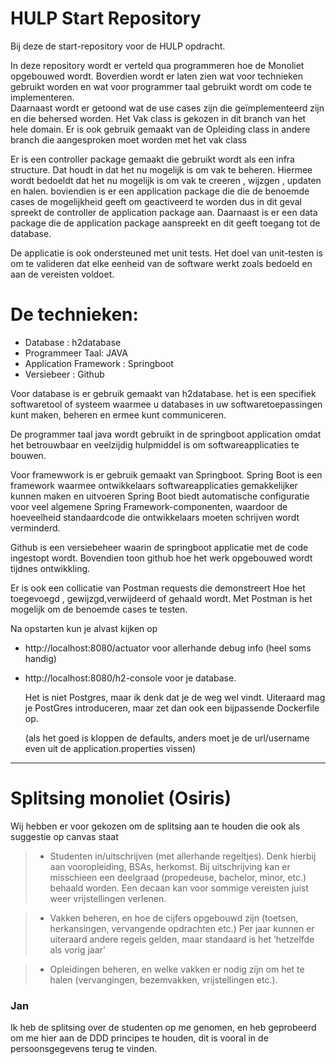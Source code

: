 # HULP Start Repository

Bij deze de start-repository voor de HULP opdracht.

In deze repository wordt er verteld qua programmeren hoe de Monoliet opgebouwed wordt. 
Boverdien wordt er laten zien wat voor technieken gebruikt worden en wat voor programmer taal gebruikt wordt om code te implementeren.  
Daarnaast wordt er getoond wat de use cases zijn die geïmplementeerd zijn en die behersed worden. Het Vak class is gekozen in dit branch 
van het hele domain. Er is ook gebruik gemaakt van de Opleiding class in andere branch die aangesproken moet worden met het vak class

Er is een controller package gemaakt die gebruikt wordt als een infra structure. Dat houdt in dat het nu mogelijk is om vak te beheren.
Hiermee wordt bedoeldt dat het nu mogelijk is om vak te creeren , wijzgen , updaten en halen. boviendien is er een application package die 
die de benoemde cases de mogelijkheid geeft om geactiveerd te worden dus in dit geval spreekt de controller de application package aan.
Daarnaast is er een data package die de application package aanspreekt en dit geeft toegang tot de database.

De applicatie is ook ondersteuned met unit tests. Het doel van unit-testen is om te valideren dat elke eenheid van de software werkt zoals bedoeld en aan de vereisten voldoet.

# De technieken:
* Database : h2database
* Programmeer Taal: JAVA
* Application Framework : Springboot
* Versiebeer : Github

Voor database is er gebruik gemaakt van h2database. het is een specifiek softwaretool of systeem 
waarmee u databases in uw softwaretoepassingen kunt maken, beheren en ermee kunt communiceren. 

De programmer taal java wordt gebruikt in de springboot application omdat het betrouwbaar en veelzijdig hulpmiddel is om softwareapplicaties te bouwen.

Voor framewwork is er gebruik gemaakt van Springboot. Spring Boot is een framework waarmee ontwikkelaars softwareapplicaties gemakkelijker kunnen maken en uitvoeren
Spring Boot biedt automatische configuratie voor veel algemene Spring Framework-componenten,
waardoor de hoeveelheid standaardcode die ontwikkelaars moeten schrijven wordt verminderd. 

Github is een versiebeheer waarin de springboot applicatie met de code ingestopt wordt. Bovendien toon github hoe het werk opgebouwed wordt tijdnes ontwikkling.

Er is ook een collicatie van Postman requests die demonstreert Hoe het toegevoegd , gewijzgd,verwijdeerd of gehaald wordt.
Met Postman is het mogelijk om de benoemde cases te testen.

Na opstarten kun je alvast kijken op

* http://localhost:8080/actuator voor allerhande debug info (heel soms handig)
* http://localhost:8080/h2-console voor je database.
  
  Het is niet Postgres, maar ik denk dat je de weg wel vindt. Uiteraard mag je PostGres introduceren, 
  maar zet dan ook een bijpassende Dockerfile op.

  (als het goed is kloppen de defaults, anders moet je de url/username even uit de application.properties vissen)

---
# Splitsing monoliet (Osiris)
Wij hebben er voor gekozen om de splitsing aan te houden die ook als suggestie op canvas staat

> * Studenten in/uitschrijven (met allerhande regeltjes). 
Denk hierbij aan vooropleiding, BSAs, herkomst. Bij uitschrijving kan er misschieen een deelgraad (propedeuse, bachelor, minor, etc.) 
behaald worden. Een decaan kan voor sommige vereisten juist weer vrijstellingen verlenen.

>* Vakken beheren, en hoe de cijfers opgebouwd zijn (toetsen, herkansingen, vervangende opdrachten etc.)
  Per jaar kunnen er uiteraard andere regels gelden, maar standaard is het ‘hetzelfde als vorig jaar’

>* Opleidingen beheren, en welke vakken er nodig zijn om het te halen (vervangingen, bezemvakken, vrijstellingen etc.).

### Jan
Ik heb de splitsing over de studenten op me genomen, en heb geprobeerd om me hier aan de DDD principes te houden,
dit is vooral in de persoonsgegevens terug te vinden. 


